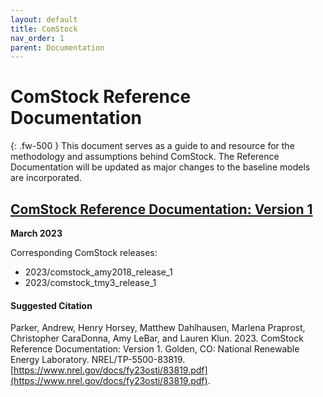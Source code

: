 ```yaml
---
layout: default
title: ComStock
nav_order: 1
parent: Documentation
---
```


# ComStock Reference Documentation
{: .fw-500 }
This document serves as a guide to and resource for the methodology and assumptions behind ComStock. The Reference Documentation will be updated as major changes to the baseline models are incorporated.

## [ComStock Reference Documentation: Version 1](https://www.nrel.gov/docs/fy23osti/83819.pdf)
**March 2023**

Corresponding ComStock releases:
- 2023/comstock_amy2018_release_1
- 2023/comstock_tmy3_release_1

#### Suggested Citation
Parker, Andrew, Henry Horsey, Matthew Dahlhausen, Marlena Praprost, Christopher
CaraDonna, Amy LeBar, and Lauren Klun. 2023. ComStock Reference Documentation:
Version 1. Golden, CO: National Renewable Energy Laboratory. NREL/TP-5500-83819.
[https://www.nrel.gov/docs/fy23osti/83819.pdf](https://www.nrel.gov/docs/fy23osti/83819.pdf).